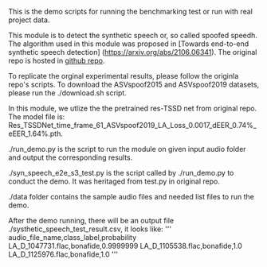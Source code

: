 This is the demo scripts for running the benchmarking test or run with real project data.

This module is to detect the synthetic speech or, so called spoofed speedh. 
The algorithm used in this module was proposed in [Towards end-to-end synthetic speech detection] (https://arxiv.org/abs/2106.06341). The original repo is hosted in [github repo](https://github.com/ghuawhu/end-to-end-synthetic-speech-detection.git). 

To replicate the orginal experimental results, please follow the originla repo's scripts. To download the ASVspoof2015 and ASVspoof2019 datasets, please run the ./download.sh script.

In this module, we utlize the the pretrained res-TSSD net from original repo. The model file is: Res_TSSDNet_time_frame_61_ASVspoof2019_LA_Loss_0.0017_dEER_0.74%_eEER_1.64%.pth. 

./run_demo.py is the script to run the module on given input audio folder and output the corresponding results. 

./syn_speech_e2e_s3_test.py is the script called by ./run_demo.py to conduct the demo. It was heritaged from test.py in original repo.

./data folder contains the sample audio files and needed list files to run the demo. 

After the demo running, there will be an output file ./systhetic_speech_test_result.csv, it looks like:
'''
audio_file_name,class_label,probability
LA_D_1047731.flac,bonafide,0.9999999
LA_D_1105538.flac,bonafide,1.0
LA_D_1125976.flac,bonafide,1.0
''' 
